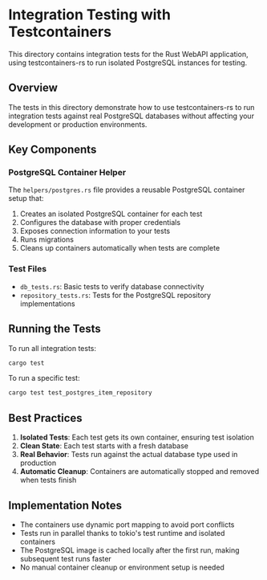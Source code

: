 # Integration Testing with Testcontainers

This directory contains integration tests for the Rust WebAPI application, using testcontainers-rs to run isolated PostgreSQL instances for testing.

## Overview

The tests in this directory demonstrate how to use testcontainers-rs to run integration tests against real PostgreSQL databases without affecting your development or production environments.

## Key Components

### PostgreSQL Container Helper

The `helpers/postgres.rs` file provides a reusable PostgreSQL container setup that:

1. Creates an isolated PostgreSQL container for each test
2. Configures the database with proper credentials
3. Exposes connection information to your tests
4. Runs migrations
5. Cleans up containers automatically when tests are complete

### Test Files

- `db_tests.rs`: Basic tests to verify database connectivity
- `repository_tests.rs`: Tests for the PostgreSQL repository implementations

## Running the Tests

To run all integration tests:

```bash
cargo test
```

To run a specific test:

```bash
cargo test test_postgres_item_repository
```

## Best Practices

1. **Isolated Tests**: Each test gets its own container, ensuring test isolation
2. **Clean State**: Each test starts with a fresh database
3. **Real Behavior**: Tests run against the actual database type used in production
4. **Automatic Cleanup**: Containers are automatically stopped and removed when tests finish

## Implementation Notes

- The containers use dynamic port mapping to avoid port conflicts
- Tests run in parallel thanks to tokio's test runtime and isolated containers
- The PostgreSQL image is cached locally after the first run, making subsequent test runs faster
- No manual container cleanup or environment setup is needed